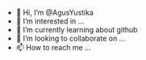 - 👋 Hi, I’m @AgusYustika
- 👀 I’m interested in ...
- 🌱 I’m currently learning about github
- 💞️ I’m looking to collaborate on ...
- 📫 How to reach me ...

<!---
AgusYustika/AgusYustika is a ✨ special ✨ repository because its `README.md` (this file) appears on your GitHub profile.
You can click the Preview link to take a look at your changes.
--->

